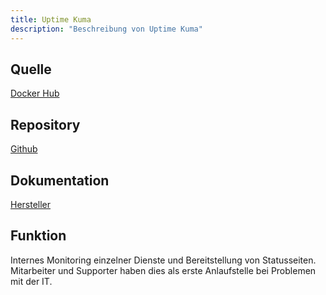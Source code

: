 ```yaml
---
title: Uptime Kuma
description: "Beschreibung von Uptime Kuma"
---
```


## Quelle

[Docker Hub](https://hub.docker.com/r/louislam/uptime-kuma)

## Repository

[Github](https://github.com/louislam/uptime-kuma)

## Dokumentation

[Hersteller](https://github.com/louislam/uptime-kuma/wiki)

## Funktion

Internes Monitoring einzelner Dienste und Bereitstellung von Statusseiten.
Mitarbeiter und Supporter haben dies als erste Anlaufstelle bei Problemen mit
der IT.
